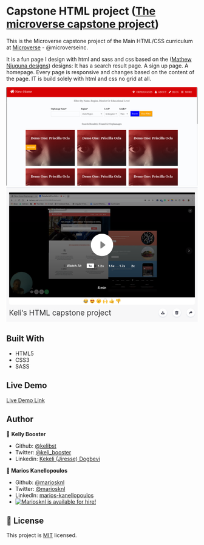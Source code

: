 # Capstone HTML project ([The microverse capstone project](microverse.org))

This is the Microverse capstone project of the Main HTML/CSS curriculum at [Microverse](https:www.microverse.org/) - @microverseinc. 

It is a fun page I design with html and sass and css based on the ([Mathew Njuguna designs](https://www.behance.net/mathewnjuguna)) designs: 
It has a search result page.
A sign up page.
A homepage. 
Every page is responsive and changes based on the content of the page.
IT is build solely with html and css no grid at all.

![demopage](img/demopage.png)
[![Watch the video](img/live-video.png)](https://www.loom.com/share/b5ae94ce32484dfb982b2a1a6ffbe211)

## Built With

- HTML5 
- CSS3
- SASS

## Live Demo

[Live Demo Link](https://goofy-hopper-c53e91.netlify.com/)

## Author

👤 **Kelly Booster**

- Github: [@kelibst](https://github.com/kelibst)
- Twitter: [@keli_booster](https://twitter.com/keli_booster)
- Linkedin: [Kekeli (Jiresse) Dogbevi
](https://www.linkedin.com/in/kekeli-dogbevi-958272108/)


**👤 Marios Kanellopoulos**
- Github: [@mariosknl](https://github.com/mariosknl)
- Twitter: [@mariosknl](https://twitter.com/MariosKnl)
- Linkedln: [marios-kanellopoulos](https://www.linkedin.com/in/marios-kanellopoulos-a99332181/)
- [![Mariosknl is available for hire!](http://hireable.me/mariosknl)](http://hireable.me/p/mariosknl) 

## 📝 License

This project is [MIT](https://opensource.org/licenses/MIT) licensed.

